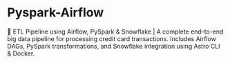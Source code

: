 # Pyspark-Airflow
🚀 ETL Pipeline using Airflow, PySpark &amp; Snowflake | A complete end-to-end big data pipeline for processing credit card transactions. Includes Airflow DAGs, PySpark transformations, and Snowflake integration using Astro CLI &amp; Docker.
